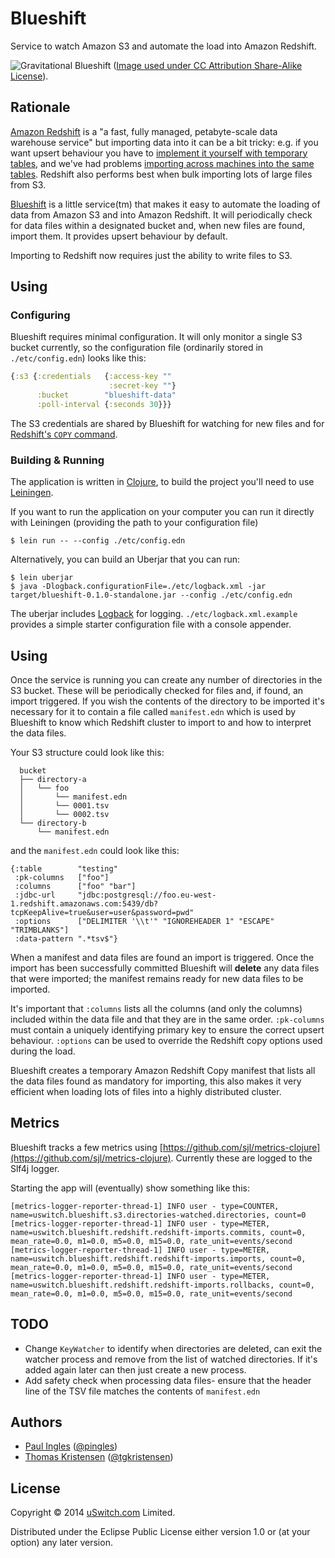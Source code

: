 # Blueshift

Service to watch Amazon S3 and automate the load into Amazon Redshift.

![Gravitational Blueshift](http://upload.wikimedia.org/wikipedia/commons/5/5c/Gravitional_well.jpg) ([Image used under CC Attribution Share-Alike License](http://en.wikipedia.org/wiki/File:Gravitional_well.jpg)).

## Rationale

[Amazon Redshift](https://aws.amazon.com/redshift/) is a "a fast, fully managed, petabyte-scale data warehouse service" but importing data into it can be a bit tricky: e.g. if you want upsert behaviour you have to [implement it yourself with temporary tables](http://docs.aws.amazon.com/redshift/latest/dg/t_updating-inserting-using-staging-tables-.html), and we've had problems [importing across machines into the same tables](https://forums.aws.amazon.com/message.jspa?messageID=443795). Redshift also performs best when bulk importing lots of large files from S3.

[Blueshift](https://github.com/uswitch/blueshift) is a little service(tm) that makes it easy to automate the loading of data from Amazon S3 and into Amazon Redshift. It will periodically check for data files within a designated bucket and, when new files are found, import them. It provides upsert behaviour by default. 

Importing to Redshift now requires just the ability to write files to S3.

## Using

### Configuring

Blueshift requires minimal configuration. It will only monitor a single S3 bucket currently, so the configuration file (ordinarily stored in `./etc/config.edn`) looks like this:

```clojure
{:s3 {:credentials   {:access-key ""
                      :secret-key ""}
      :bucket        "blueshift-data"
      :poll-interval {:seconds 30}}}
```

The S3 credentials are shared by Blueshift for watching for new files and for [Redshift's `COPY` command](http://docs.aws.amazon.com/redshift/latest/dg/t_loading-tables-from-s3.html).

### Building & Running

The application is written in [Clojure](http://clojure.org), to build the project you'll need to use [Leiningen](https://github.com/technomancy/leiningen).

If you want to run the application on your computer you can run it directly with Leiningen (providing the path to your configuration file)

    $ lein run -- --config ./etc/config.edn

Alternatively, you can build an Uberjar that you can run:

    $ lein uberjar
    $ java -Dlogback.configurationFile=./etc/logback.xml -jar target/blueshift-0.1.0-standalone.jar --config ./etc/config.edn

The uberjar includes [Logback](http://logback.qos.ch/) for logging. `./etc/logback.xml.example` provides a simple starter configuration file with a console appender. 

## Using

Once the service is running you can create any number of directories in the S3 bucket. These will be periodically checked for files and, if found, an import triggered. If you wish the contents of the directory to be imported it's necessary for it to contain a file called `manifest.edn` which is used by Blueshift to know which Redshift cluster to import to and how to interpret the data files.

Your S3 structure could look like this:

      bucket
      ├── directory-a
      │   └── foo
      │       └── manifest.edn
      │       └── 0001.tsv
      │       └── 0002.tsv
      └── directory-b
          └── manifest.edn

and the `manifest.edn` could look like this:

    {:table        "testing"
     :pk-columns   ["foo"]
     :columns      ["foo" "bar"]
     :jdbc-url     "jdbc:postgresql://foo.eu-west-1.redshift.amazonaws.com:5439/db?tcpKeepAlive=true&user=user&password=pwd"
     :options      ["DELIMITER '\\t'" "IGNOREHEADER 1" "ESCAPE" "TRIMBLANKS"]
     :data-pattern ".*tsv$"}

When a manifest and data files are found an import is triggered. Once the import has been successfully committed Blueshift will **delete** any data files that were imported; the manifest remains ready for new data files to be  imported.

It's important that `:columns` lists all the columns (and only the columns) included within the data file and that they are in the same order. `:pk-columns` must contain a uniquely identifying primary key to ensure the correct upsert behaviour. `:options` can be used to override the Redshift copy options used during the load.

Blueshift creates a temporary Amazon Redshift Copy manifest that lists all the data files found as mandatory for importing, this also makes it very efficient when loading lots of files into a highly distributed cluster.

## Metrics
Blueshift tracks a few metrics using [https://github.com/sjl/metrics-clojure](https://github.com/sjl/metrics-clojure). Currently these are logged to the Slf4j logger.

Starting the app will (eventually) show something like this:

    [metrics-logger-reporter-thread-1] INFO user - type=COUNTER, name=uswitch.blueshift.s3.directories-watched.directories, count=0
    [metrics-logger-reporter-thread-1] INFO user - type=METER, name=uswitch.blueshift.redshift.redshift-imports.commits, count=0, mean_rate=0.0, m1=0.0, m5=0.0, m15=0.0, rate_unit=events/second
    [metrics-logger-reporter-thread-1] INFO user - type=METER, name=uswitch.blueshift.redshift.redshift-imports.imports, count=0, mean_rate=0.0, m1=0.0, m5=0.0, m15=0.0, rate_unit=events/second
    [metrics-logger-reporter-thread-1] INFO user - type=METER, name=uswitch.blueshift.redshift.redshift-imports.rollbacks, count=0, mean_rate=0.0, m1=0.0, m5=0.0, m15=0.0, rate_unit=events/second

## TODO

* Change `KeyWatcher` to identify when directories are deleted, can exit the watcher process and remove from the list of watched directories. If it's added again later can then just create a new process.
* Add safety check when processing data files- ensure that the header line of the TSV file matches the contents of `manifest.edn`

## Authors

* [Paul Ingles](https://github.com/pingles) ([@pingles](http://twitter.com/pingles))
* [Thomas Kristensen](https://github.com/tgk) ([@tgkristensen](http://twitter.com/tgkristensen))

## License

Copyright © 2014 [uSwitch.com](http://www.uswitch.com) Limited.

Distributed under the Eclipse Public License either version 1.0 or (at
your option) any later version.

